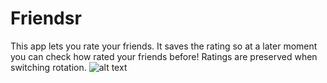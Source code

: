 # Friendsr
This app lets you rate your friends. It saves the rating so at a later moment you can check how rated your friends before!
Ratings are preserved when switching rotation.
![alt text](https://github.com/sannedonker/Friendsr/blob/master/doc/screenshotsnew.png)
